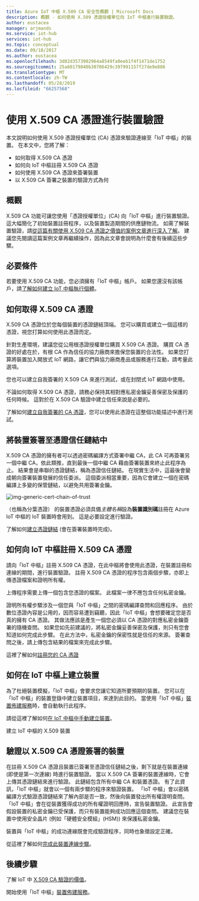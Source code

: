 ```yaml
---
title: Azure IoT 中樞 X.509 CA 安全性概觀 | Microsoft Docs
description: 概觀 - 如何使用 X.509 憑證授權單位向 IoT 中樞進行裝置驗證。
author: eustacea
manager: arjmands
ms.service: iot-hub
services: iot-hub
ms.topic: conceptual
ms.date: 09/18/2017
ms.author: eustacea
ms.openlocfilehash: 3d02d3573902964a8549fa0eeb1f4f1471de1752
ms.sourcegitcommit: 25a60179840b30706429c397991157f27de9e886
ms.translationtype: MT
ms.contentlocale: zh-TW
ms.lasthandoff: 05/28/2019
ms.locfileid: "66257568"
---
```

# <a name="device-authentication-using-x509-ca-certificates"></a>使用 X.509 CA 憑證進行裝置驗證

本文說明如何使用 X.509 憑證授權單位 (CA) 憑證來驗證連線至「IoT 中樞」的裝置。  在本文中，您將了解：

* 如何取得 X.509 CA 憑證
* 如何向 IoT 中樞註冊 X.509 CA 憑證
* 如何使用 X.509 CA 憑證來簽署裝置
* 以 X.509 CA 簽署之裝置的驗證方式為何

## <a name="overview"></a>概觀

X.509 CA 功能可讓您使用「憑證授權單位」(CA) 向「IoT 中樞」進行裝置驗證。 這大幅簡化了初始裝置註冊程序，以及裝置製造期間的供應鏈物流。 如需了解裝置驗證，請[從這篇有關使用 X.509 CA 憑證之價值的案例文章進行深入了解](iot-hub-x509ca-concept.md)。  建議您先閱讀這篇案例文章再繼續操作，因為此文章會說明為什麼會有後續這些步驟。

## <a name="prerequisite"></a>必要條件

若要使用 X.509 CA 功能，您必須擁有「IoT 中樞」帳戶。  如果您還沒有該帳戶，請[了解如何建立 IoT 中樞執行個體](quickstart-send-telemetry-dotnet.md)。

## <a name="how-to-get-an-x509-ca-certificate"></a>如何取得 X.509 CA 憑證

X.509 CA 憑證位於您每個裝置的憑證鏈結頂端。  您可以購買或建立一個這樣的憑證，視您打算如何使用此憑證而定。

針對生產環境，建議您從公用根憑證授權單位購買 X.509 CA 憑證。 購買 CA 憑證的好處在於，有根 CA 作為信任的協力廠商來擔保您裝置的合法性。 如果您打算將裝置加入開放式 IoT 網路，讓它們與協力廠商產品或服務進行互動，請考量此選項。

您也可以建立自我簽署的 X.509 CA 來進行測試，或在封閉式 IoT 網路中使用。

不論如何取得 X.509 CA 憑證，請務必保持其相對應私密金鑰妥善保密及保護的任何時候。  這對於在 X.509 CA 驗證中建立信任來說是必要的。

了解如何[建立自我簽署的 CA 憑證](https://github.com/Azure/azure-iot-sdk-c/blob/master/tools/CACertificates/CACertificateOverview.md)，您可以使用此憑證在這整個功能描述中進行測試。

## <a name="sign-devices-into-the-certificate-chain-of-trust"></a>將裝置簽署至憑證信任鏈結中

X.509 CA 憑證的擁有者可以透過密碼編譯方式簽署中繼 CA，此 CA 可再簽署另一個中繼 CA，依此類推，直到最後一個中繼 CA 藉由簽署裝置來終止此程序為止。 結果會是串聯的憑證鏈結，稱為憑證信任鏈結。 在現實生活中，這最後會變成朝向簽署裝置發展的信任委派。 這個委派相當重要，因為它會建立一個在密碼編譯上多變的保管鏈結，以避免共用簽署金鑰。

![img-generic-cert-chain-of-trust](./media/generic-cert-chain-of-trust.png)

（也稱為分葉憑證） 的裝置憑證必須具備*主體名稱*設為**裝置識別碼**註冊在 Azure IoT 中樞的 IoT 裝置時會用到。 這是必要設定進行驗證。

了解如何[建立憑證鏈結](https://github.com/Azure/azure-iot-sdk-c/blob/master/tools/CACertificates/CACertificateOverview.md) (會在簽署裝置時完成)。

## <a name="how-to-register-the-x509-ca-certificate-to-iot-hub"></a>如何向 IoT 中樞註冊 X.509 CA 憑證

請向「IoT 中樞」註冊 X.509 CA 憑證，在此中樞將會使用此憑證，在裝置註冊和連線的期間，進行裝置驗證。  註冊 X.509 CA 憑證的程序包含兩個步驟，亦即上傳憑證檔案和證明所有權。

上傳程序需要上傳一個包含您憑證的檔案。  此檔案一律不應包含任何私密金鑰。

證明所有權步驟涉及一個您與「IoT 中樞」之間的密碼編譯查問和回應程序。  由於數位憑證內容是公用的，因而容易遭到竊聽，因此「IoT 中樞」會想要確定您是否真的擁有 CA 憑證。  其做法應該是產生一個您必須以 CA 憑證的對應私密金鑰簽署的隨機查問。  如果您如先前建議的，將私密金鑰妥善保密及保護，則只有您會知道如何完成此步驟。 在此方法中，私密金鑰的保密性就是信任的來源。  簽署查問之後，請上傳包含結果的檔案來完成此步驟。

這裡了解如何[註冊您的 CA 憑證](iot-hub-security-x509-get-started.md#register-x509-ca-certificates-to-your-iot-hub)

## <a name="how-to-create-a-device-on-iot-hub"></a>如何在 IoT 中樞上建立裝置

為了杜絕裝置模擬，「IoT 中樞」會要求您讓它知道所要預期的裝置。  您可以在「IoT 中樞」的裝置登錄中建立裝置項目，來達到此目的。  當使用「IoT 中樞」[裝置佈建服務](https://azure.microsoft.com/blog/azure-iot-hub-device-provisioning-service-preview-automates-device-connection-configuration/)時，會自動執行此程序。 

請從這裡了解如何[在 IoT 中樞中手動建立裝置](iot-hub-security-x509-get-started.md#create-an-x509-device-for-your-iot-hub)。

建立 IoT 中樞的 X.509 裝置

## <a name="authenticating-devices-signed-with-x509-ca-certificates"></a>驗證以 X.509 CA 憑證簽署的裝置

在註冊 X.509 CA 憑證且裝置已簽署至憑證信任鏈結之後，剩下就是在裝置連線 (即使是第一次連線) 時進行裝置驗證。  當以 X.509 CA 簽署的裝置連線時，它會上傳其憑證鏈結來進行驗證。 此鏈結包含所有中繼 CA 和裝置憑證。  有了此資訊，「IoT 中樞」就會以一個有兩步驟的程序來驗證裝置。  「IoT 中樞」會以密碼編譯方式驗證憑證鏈結來了解內部是否一致，然後向裝置發出所有權證明查問。  「IoT 中樞」會在從裝置獲得成功的所有權證明回應時，宣告裝置驗證。  此宣告會假設裝置的私密金鑰已受保護，而只有裝置能夠成功回應這個查問。  建議您在裝置中使用安全晶片 (例如「硬體安全模組」(HSM)) 來保護私密金鑰。

裝置與「IoT 中樞」的成功連線既會完成驗證程序，同時也象徵設定正確。

從這裡了解如何[完成此裝置連線步驟](iot-hub-security-x509-get-started.md#authenticate-your-x509-device-with-the-x509-certificates)。

## <a name="next-steps"></a>後續步驟

了解 IoT 中 [X.509 CA 驗證的價值](iot-hub-x509ca-concept.md)。

開始使用「IoT 中樞」[裝置佈建服務](https://docs.microsoft.com/azure/iot-dps/)。
